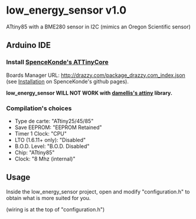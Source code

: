 # low_energy_sensor v1.0
ATtiny85 with a BME280 sensor in I2C (mimics an Oregon Scientific sensor)

## Arduino IDE

### Install [SpenceKonde's ATTinyCore](https://github.com/SpenceKonde/ATTinyCore)

Boards Manager URL: http://drazzy.com/package_drazzy.com_index.json (see [Installation](https://github.com/SpenceKonde/ATTinyCore/blob/master/Installation.md) on SpenceKonde's github pages).

**low_energy_sensor WILL NOT WORK with [damellis's attiny](https://github.com/damellis/attiny) library.**

### Compilation's choices

* Type de carte: "ATtiny25/45/85"
* Save EEPROM: "EEPROM Retained"
* Timer 1 Clock: "CPU"
* LTO (1.6.11+ only): "Disabled"
* B.O.D. Level: "B.O.D. Disabled"
* Chip: "ATtiny85"
* Clock: "8 Mhz (internal)"

## Usage

Inside the low_energy_sensor project, open and modify "configuration.h" to obtain what is more suited for you.

(wiring is at the top of "configuration.h")

